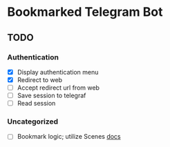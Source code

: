 # Bookmarked Telegram Bot

## TODO

### Authentication

- [x] Display authentication menu
- [x] Redirect to web
- [ ] Accept redirect url from web
- [ ] Save session to telegraf
- [ ] Read session

### Uncategorized

- [ ] Bookmark logic; utilize Scenes [docs](https://github.com/telegraf/telegraf/issues/705)
